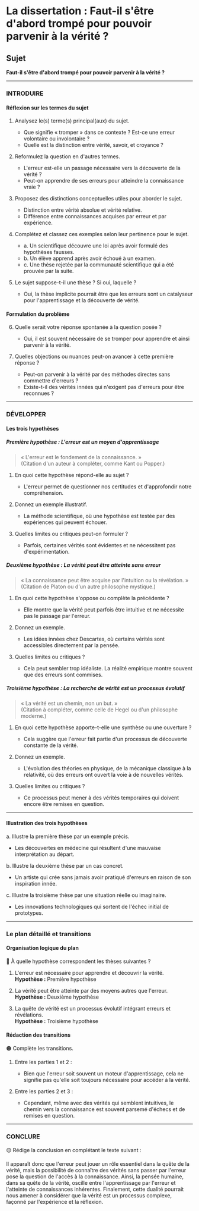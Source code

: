 # La dissertation : Faut-il s'être d'abord trompé pour pouvoir parvenir à la vérité ?

## Sujet
**Faut-il s'être d'abord trompé pour pouvoir parvenir à la vérité ?**

---

### INTRODUIRE

#### Réflexion sur les termes du sujet

1. Analysez le(s) terme(s) principal(aux) du sujet.
   - Que signifie « tromper » dans ce contexte ? Est-ce une erreur volontaire ou involontaire ?
   - Quelle est la distinction entre vérité, savoir, et croyance ?
  
2. Reformulez la question en d'autres termes.
   - L'erreur est-elle un passage nécessaire vers la découverte de la vérité ? 
   - Peut-on apprendre de ses erreurs pour atteindre la connaissance vraie ?

3. Proposez des distinctions conceptuelles utiles pour aborder le sujet.
   - Distinction entre vérité absolue et vérité relative.
   - Différence entre connaissances acquises par erreur et par expérience.

4. Complétez et classez ces exemples selon leur pertinence pour le sujet.
   - a. Un scientifique découvre une loi après avoir formulé des hypothèses fausses.  
   - b. Un élève apprend après avoir échoué à un examen.  
   - c. Une thèse rejetée par la communauté scientifique qui a été prouvée par la suite.
  
5. Le sujet suppose-t-il une thèse ? Si oui, laquelle ?
   - Oui, la thèse implicite pourrait être que les erreurs sont un catalyseur pour l'apprentissage et la découverte de vérité.

#### Formulation du problème

6. Quelle serait votre réponse spontanée à la question posée ?
   - Oui, il est souvent nécessaire de se tromper pour apprendre et ainsi parvenir à la vérité.

7. Quelles objections ou nuances peut-on avancer à cette première réponse ?
   - Peut-on parvenir à la vérité par des méthodes directes sans commettre d'erreurs ?
   - Existe-t-il des vérités innées qui n'exigent pas d'erreurs pour être reconnues ?

---

### DÉVELOPPER

#### Les trois hypothèses

##### Première hypothèse : L'erreur est un moyen d'apprentissage

> « L'erreur est le fondement de la connaissance. »  
> (Citation d'un auteur à compléter, comme Kant ou Popper.)

1. En quoi cette hypothèse répond-elle au sujet ?
   - L'erreur permet de questionner nos certitudes et d'approfondir notre compréhension.

2. Donnez un exemple illustratif.
   - La méthode scientifique, où une hypothèse est testée par des expériences qui peuvent échouer.

3. Quelles limites ou critiques peut-on formuler ?
   - Parfois, certaines vérités sont évidentes et ne nécessitent pas d'expérimentation.

##### Deuxième hypothèse : La vérité peut être atteinte sans erreur

> « La connaissance peut être acquise par l'intuition ou la révélation. »  
> (Citation de Platon ou d'un autre philosophe mystique.)

1. En quoi cette hypothèse s'oppose ou complète la précédente ?
   - Elle montre que la vérité peut parfois être intuitive et ne nécessite pas le passage par l'erreur.

2. Donnez un exemple.
   - Les idées innées chez Descartes, où certains vérités sont accessibles directement par la pensée.

3. Quelles limites ou critiques ?
   - Cela peut sembler trop idéaliste. La réalité empirique montre souvent que des erreurs sont commises.

##### Troisième hypothèse : La recherche de vérité est un processus évolutif

> « La vérité est un chemin, non un but. »  
> (Citation à compléter, comme celle de Hegel ou d'un philosophe moderne.)

1. En quoi cette hypothèse apporte-t-elle une synthèse ou une ouverture ?
   - Cela suggère que l'erreur fait partie d'un processus de découverte constante de la vérité.

2. Donnez un exemple.
   - L'évolution des théories en physique, de la mécanique classique à la relativité, où des erreurs ont ouvert la voie à de nouvelles vérités.

3. Quelles limites ou critiques ?
   - Ce processus peut mener à des vérités temporaires qui doivent encore être remises en question.

---

#### Illustration des trois hypothèses

a. Illustre la première thèse par un exemple précis.
   - Les découvertes en médecine qui résultent d'une mauvaise interprétation au départ.

b. Illustre la deuxième thèse par un cas concret.
   - Un artiste qui crée sans jamais avoir pratiqué d'erreurs en raison de son inspiration innée.

c. Illustre la troisième thèse par une situation réelle ou imaginaire.
   - Les innovations technologiques qui sortent de l'échec initial de prototypes.

---

### Le plan détaillé et transitions

#### Organisation logique du plan

🔴 À quelle hypothèse correspondent les thèses suivantes ?

1. L'erreur est nécessaire pour apprendre et découvrir la vérité.  
   **Hypothèse :** Première hypothèse

2. La vérité peut être atteinte par des moyens autres que l'erreur.  
   **Hypothèse :** Deuxième hypothèse

3. La quête de vérité est un processus évolutif intégrant erreurs et révélations.  
   **Hypothèse :** Troisième hypothèse

#### Rédaction des transitions

🟠 Complète les transitions.

1. Entre les parties 1 et 2 :  
   - Bien que l'erreur soit souvent un moteur d'apprentissage, cela ne signifie pas qu'elle soit toujours nécessaire pour accéder à la vérité.

2. Entre les parties 2 et 3 :  
   - Cependant, même avec des vérités qui semblent intuitives, le chemin vers la connaissance est souvent parsemé d'échecs et de remises en question.

---

### CONCLURE

🟡 Rédige la conclusion en complétant le texte suivant :

Il apparaît donc que l'erreur peut jouer un rôle essentiel dans la quête de la vérité, mais la possibilité de connaître des vérités sans passer par l'erreur pose la question de l'accès à la connaissance. Ainsi, la pensée humaine, dans sa quête de la vérité, oscille entre l'apprentissage par l'erreur et l'atteinte de connaissances inhérentes. Finalement, cette dualité pourrait nous amener à considérer que la vérité est un processus complexe, façonné par l'expérience et la réflexion.